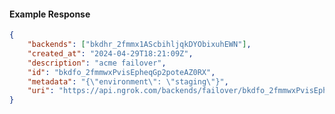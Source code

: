 <!-- Code generated for API Clients. DO NOT EDIT. -->

#### Example Response

```json
{
	"backends": ["bkdhr_2fmmx1AScbihljqkDYObixuhEWN"],
	"created_at": "2024-04-29T18:21:09Z",
	"description": "acme failover",
	"id": "bkdfo_2fmmwxPvisEpheqGp2poteAZ0RX",
	"metadata": "{\"environment\": \"staging\"}",
	"uri": "https://api.ngrok.com/backends/failover/bkdfo_2fmmwxPvisEpheqGp2poteAZ0RX"
}
```
